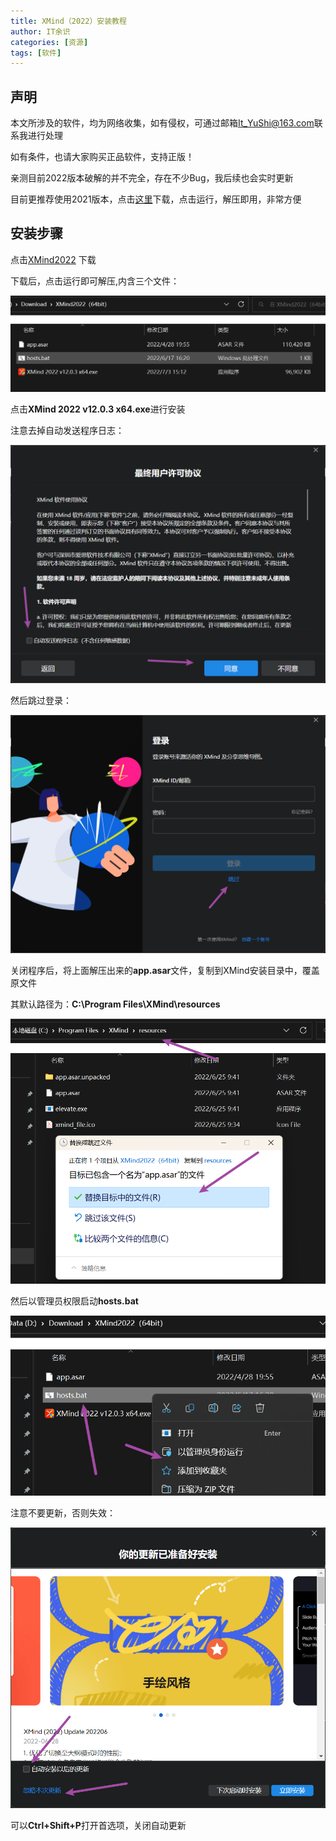 ```yaml
---
title: XMind（2022）安装教程
author: IT余识
categories: [资源]
tags: [软件]
---
```


## 声明

本文所涉及的软件，均为网络收集，如有侵权，可通过邮箱<It_YuShi@163.com>联系我进行处理

如有条件，也请大家购买正品软件，支持正版！

亲测目前2022版本破解的并不完全，存在不少Bug，我后续也会实时更新

目前更推荐使用2021版本，点击[这里](https://www.aliyundrive.com/s/o4QFWMN7pse)下载，点击运行，解压即用，非常方便

## 安装步骤

点击[XMind2022](https://www.aliyundrive.com/s/PrC1XY4oVou) 下载

下载后，点击运行即可解压,内含三个文件：

![内容](/assets/img/XMind2022/1.png)

点击**XMind 2022 v12.0.3 x64.exe**进行安装

注意去掉自动发送程序日志：

![内容](/assets/img/XMind2022/2.png)

然后跳过登录：

![内容](/assets/img/XMind2022/3.png)

关闭程序后，将上面解压出来的**app.asar**文件，复制到XMind安装目录中，覆盖原文件

其默认路径为：**C:\Program Files\XMind\resources**

![内容](/assets/img/XMind2022/4.png)

然后以管理员权限启动**hosts.bat**

![内容](/assets/img/XMind2022/5.png)

注意不要更新，否则失效：

![内容](/assets/img/XMind2022/6.png)

可以**Ctrl+Shift+P**打开首选项，关闭自动更新
